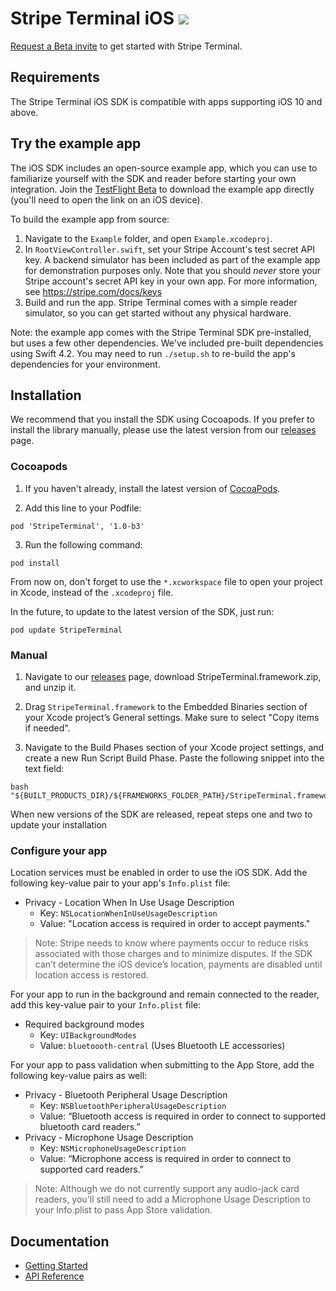 # Stripe Terminal iOS <img src="https://img.shields.io/badge/Beta 3-brightgreen.svg">

[Request a Beta invite](https://stripe.com/terminal#request-invite) to get started with Stripe Terminal.

## Requirements
The Stripe Terminal iOS SDK is compatible with apps supporting iOS 10 and above.

## Try the example app
The iOS SDK includes an open-source example app, which you can use to familiarize yourself with the SDK and reader before starting your own integration. Join the [TestFlight Beta](https://testflight.apple.com/join/NYXuDNuT) to download the example app directly (you'll need to open the link on an iOS device).

To build the example app from source:

1. Navigate to the `Example` folder, and open `Example.xcodeproj`.
2. In `RootViewController.swift`, set your Stripe Account's test secret API key. A backend simulator has been included as part of the example app for demonstration purposes only. Note that you should _never_ store your Stripe account's secret API key in your own app. For more information, see https://stripe.com/docs/keys
3. Build and run the app. Stripe Terminal comes with a simple reader simulator, so you can get started without any physical hardware.

Note: the example app comes with the Stripe Terminal SDK pre-installed, but uses a few other dependencies. We've included pre-built dependencies using Swift 4.2. You may need to run `./setup.sh` to re-build the app's dependencies for your environment.

## Installation
We recommend that you install the SDK using Cocoapods. If you prefer to install the library manually, please use the latest version from our [releases](https://github.com/stripe/stripe-terminal-ios/releases) page.

### Cocoapods

1. If you haven't already, install the latest version of [CocoaPods](https://guides.cocoapods.org/using/getting-started.html).

2. Add this line to your Podfile:
```
pod 'StripeTerminal', '1.0-b3'
```

3. Run the following command:
```
pod install
```

From now on, don't forget to use the `*.xcworkspace` file to open your project in Xcode, instead of the `.xcodeproj` file.

In the future, to update to the latest version of the SDK, just run:
```
pod update StripeTerminal
```

### Manual
1. Navigate to our [releases](https://github.com/stripe/stripe-terminal-ios/releases) page, download StripeTerminal.framework.zip, and unzip it.

2. Drag `StripeTerminal.framework` to the Embedded Binaries section of your Xcode project’s General settings. Make sure to select "Copy items if needed".

3. Navigate to the Build Phases section of your Xcode project settings, and create a new Run Script Build Phase. Paste the following snippet into the text field:
```
bash "${BUILT_PRODUCTS_DIR}/${FRAMEWORKS_FOLDER_PATH}/StripeTerminal.framework/integrate_framework.sh"
```

When new versions of the SDK are released, repeat steps one and two to update your installation

### Configure your app

Location services must be enabled in order to use the iOS SDK. Add the following key-value pair to your app's `Info.plist` file:

- Privacy - Location When In Use Usage Description
  - Key: `NSLocationWhenInUseUsageDescription`
  - Value: "Location access is required in order to accept payments."

> Note: Stripe needs to know where payments occur to reduce risks associated with those charges and to minimize disputes. If the SDK can’t determine the iOS device’s location, payments are disabled until location access is restored.

For your app to run in the background and remain connected to the reader, add this key-value pair to your `Info.plist` file:

- Required background modes
  - Key: `UIBackgroundModes`
  - Value: `bluetoooth-central` (Uses Bluetooth LE accessories)

For your app to pass validation when submitting to the App Store, add the following key-value pairs as well:

- Privacy - Bluetooth Peripheral Usage Description
  - Key: `NSBluetoothPeripheralUsageDescription`
  - Value: “Bluetooth access is required in order to connect to supported bluetooth card readers.”
- Privacy - Microphone Usage Description
  - Key: `NSMicrophoneUsageDescription`
  - Value: “Microphone access is required in order to connect to supported card readers.”

> Note: Although we do not currently support any audio-jack card readers, you'll still need to add a Microphone Usage Description to your Info.plist to pass App Store validation.


## Documentation
- [Getting Started](https://stripe.com/docs/terminal/ios)
- [API Reference](https://stripe.github.io/stripe-terminal-ios/docs/index.html)
